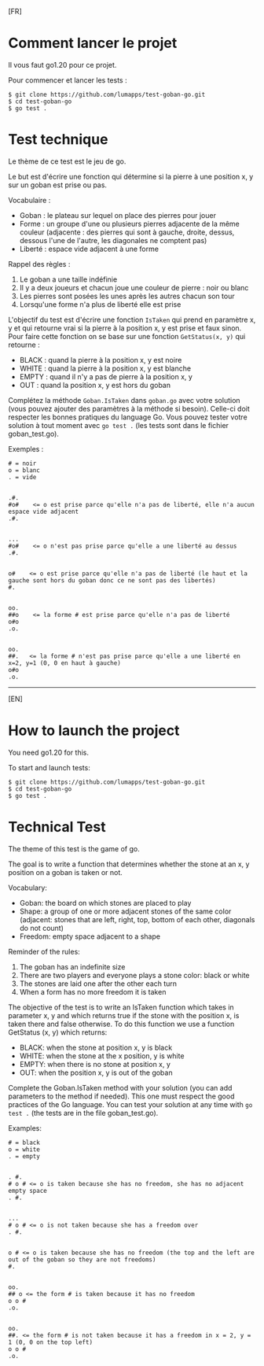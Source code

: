 [FR]

# Comment lancer le projet

Il vous faut go1.20 pour ce projet.

Pour commencer et lancer les tests :

```
$ git clone https://github.com/lumapps/test-goban-go.git
$ cd test-goban-go
$ go test .
```

# Test technique

Le thème de ce test est le jeu de go.

Le but est d'écrire une fonction qui détermine si la pierre à une position x, y sur un goban est prise ou pas.

Vocabulaire :

* Goban : le plateau sur lequel on place des pierres pour jouer
* Forme : un groupe d'une ou plusieurs pierres adjacente de la même couleur (adjacente : des pierres qui sont à gauche, droite, dessus, dessous l'une de l'autre, les diagonales ne comptent pas)
* Liberté : espace vide adjacent à une forme

Rappel des règles :

1. Le goban a une taille indéfinie
2. Il y a deux joueurs et chacun joue une couleur de pierre : noir ou blanc
3. Les pierres sont posées les unes après les autres chacun son tour
5. Lorsqu'une forme n'a plus de liberté elle est prise

L'objectif du test est d'écrire une fonction `IsTaken` qui prend en paramètre x, y et qui retourne vrai si la pierre à la position x, y est prise et faux sinon.
Pour faire cette fonction on se base sur une fonction `GetStatus(x, y)` qui retourne :

* BLACK : quand la pierre à la position x, y est noire
* WHITE : quand la pierre à la position x, y est blanche
* EMPTY : quand il n'y a pas de pierre à la position x, y
* OUT : quand la position x, y est hors du goban


Complétez la méthode `Goban.IsTaken` dans `goban.go` avec votre solution (vous pouvez ajouter des paramètres à la méthode si besoin). Celle-ci doit respecter les bonnes pratiques du language Go.
Vous pouvez tester votre solution à tout moment avec `go test .` (les tests sont dans le fichier goban_test.go).

Exemples :

```
# = noir
o = blanc
. = vide


.#.
#o#    <= o est prise parce qu'elle n'a pas de liberté, elle n'a aucun espace vide adjacent
.#.


...
#o#    <= o n'est pas prise parce qu'elle a une liberté au dessus
.#.


o#    <= o est prise parce qu'elle n'a pas de liberté (le haut et la gauche sont hors du goban donc ce ne sont pas des libertés)
#.


oo.
##o    <= la forme # est prise parce qu'elle n'a pas de liberté
o#o
.o.


oo.
##.   <= la forme # n'est pas prise parce qu'elle a une liberté en x=2, y=1 (0, 0 en haut à gauche)
o#o
.o.
```

---

[EN]

# How to launch the project

You need go1.20 for this.

To start and launch tests:

```
$ git clone https://github.com/lumapps/test-goban-go.git
$ cd test-goban-go
$ go test .
```

# Technical Test

The theme of this test is the game of go.

The goal is to write a function that determines whether the stone at an x, y position on a goban is taken or not.

Vocabulary:
- Goban: the board on which stones are placed to play
- Shape: a group of one or more adjacent stones of the same color (adjacent: stones that are left, right, top, bottom of each other, diagonals do not count)
- Freedom: empty space adjacent to a shape

Reminder of the rules:

1. The goban has an indefinite size
2. There are two players and everyone plays a stone color: black or white
3. The stones are laid one after the other each turn
4. When a form has no more freedom it is taken

The objective of the test is to write an IsTaken function which takes in parameter x, y and which returns true if the stone with the position x, is taken there and false otherwise. To do this function we use a function GetStatus (x, y) which returns:

- BLACK: when the stone at position x, y is black
- WHITE: when the stone at the x position, y is white
- EMPTY: when there is no stone at position x, y
- OUT: when the position x, y is out of the goban

Complete the Goban.IsTaken method with your solution (you can add parameters to the method if needed). This one must respect the good practices of the Go language.
You can test your solution at any time with `go test .` (the tests are in the file goban_test.go).

Examples:
```
# = black
o = white
. = empty


. #.
# o # <= o is taken because she has no freedom, she has no adjacent empty space
. #.


...
# o # <= o is not taken because she has a freedom over
. #.


o # <= o is taken because she has no freedom (the top and the left are out of the goban so they are not freedoms)
#.


oo.
## o <= the form # is taken because it has no freedom
o o #
.o.


oo.
##. <= the form # is not taken because it has a freedom in x = 2, y = 1 (0, 0 on the top left)
o o #
.o.
```
